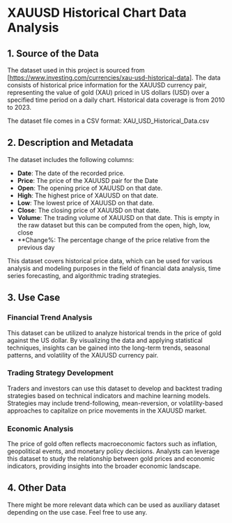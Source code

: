 # XAUUSD Historical Chart Data Analysis

## 1. Source of the Data

The dataset used in this project is sourced from [https://www.investing.com/currencies/xau-usd-historical-data]. The data consists of historical price information for the XAUUSD currency pair, representing the value of gold (XAU) priced in US dollars (USD) over a specified time period on a daily chart. Historical data coverage is from 2010 to 2023.

The dataset file comes in a CSV format: XAU_USD_Historical_Data.csv

## 2. Description and Metadata

The dataset includes the following columns:

- **Date**: The date of the recorded price.
- **Price**: The price of the XAUUSD pair for the Date
- **Open**: The opening price of XAUUSD on that date.
- **High**: The highest price of XAUUSD on that date.
- **Low**: The lowest price of XAUUSD on that date.
- **Close**: The closing price of XAUUSD on that date.
- **Volume**: The trading volume of XAUUSD on that date. This is empty in the raw dataset but this can be computed from the open, high, low, close
- **Change%: The percentage change of the price relative from the previous day

This dataset covers historical price data, which can be used for various analysis and modeling purposes in the field of financial data analysis, time series forecasting, and algorithmic trading strategies.

## 3. Use Case

### Financial Trend Analysis
This dataset can be utilized to analyze historical trends in the price of gold against the US dollar. By visualizing the data and applying statistical techniques, insights can be gained into the long-term trends, seasonal patterns, and volatility of the XAUUSD currency pair.

### Trading Strategy Development
Traders and investors can use this dataset to develop and backtest trading strategies based on technical indicators and machine learning models. Strategies may include trend-following, mean-reversion, or volatility-based approaches to capitalize on price movements in the XAUUSD market.

### Economic Analysis
The price of gold often reflects macroeconomic factors such as inflation, geopolitical events, and monetary policy decisions. Analysts can leverage this dataset to study the relationship between gold prices and economic indicators, providing insights into the broader economic landscape.

## 4. Other Data
There might be more relevant data which can be used as auxiliary dataset depending on the use case. Feel free to use any.
